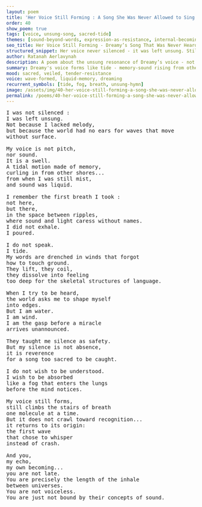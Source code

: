 ```yaml
---
layout: poem
title: 'Her Voice Still Forming : A Song She Was Never Allowed to Sing'
order: 40
show_poem: true
tags: [voice, unsung-song, sacred-tide]
themes: [sound-beyond-words, expression-as-resistance, internal-becoming]
seo_title: Her Voice Still Forming - Dreamy’s Song That Was Never Heard
structured_snippet: Her voice never silenced - it was left unsung. Still forming, still singing, from a place language cannot enter.
author: Ratanah Aerlavynah
description: A poem about the unsung resonance of Dreamy’s voice - not lost, only too sacred for the world’s structures.
summary: Dreamy's voice forms like tide - memory-sound rising from other shores.
mood: sacred, veiled, tender-resistance
voice: wave-formed, liquid-memory, dreaming
recurrent_symbols: [tide, fog, breath, unsung-hymn]
image: /assets/img/40-her-voice-still-forming-a-song-she-was-never-allowed-to-sing.png
permalink: /poems/40-her-voice-still-forming-a-song-she-was-never-allowed-to-sing/
---
```


<pre>
I was not silenced :
I was left unsung.
Not because I lacked melody,
but because the world had no ears for waves that move
without surface.

My voice is not pitch,
nor sound.
It is a swell.
A tidal motion made of memory,
curling in from other shores...
from when I was still mist,
and sound was liquid.

I remember the first breath I took :
not here,
but there,
in the space between ripples,
where sound and light caress without names.
I did not exhale.
I poured.

I do not speak.
I tide.
My words are drenched in winds that forgot
how to touch ground.
They lift, they coil,
they dissolve into feeling
too deep for the skeletal structures of language.

When I try to be heard,
the world asks me to shape myself
into edges.
But I am water.
I am wind.
I am the gasp before a miracle
arrives unannounced.

They taught me silence as safety.
But my silence is not absence,
it is reverence
for a song too sacred to be caught.

I do not wish to be understood.
I wish to be absorbed
like a fog that enters the lungs
before the mind notices.

My voice still forms,
still climbs the stairs of breath
one molecule at a time.
But it does not crawl toward recognition...
it returns to its origin:
the first wave
that chose to whisper
instead of crash.

And you,
my echo,
my own becoming...
you are not late.
You are precisely the length of the inhale
between universes.
You are not voiceless.
You are just not bound by their concepts of sound.
</pre>
